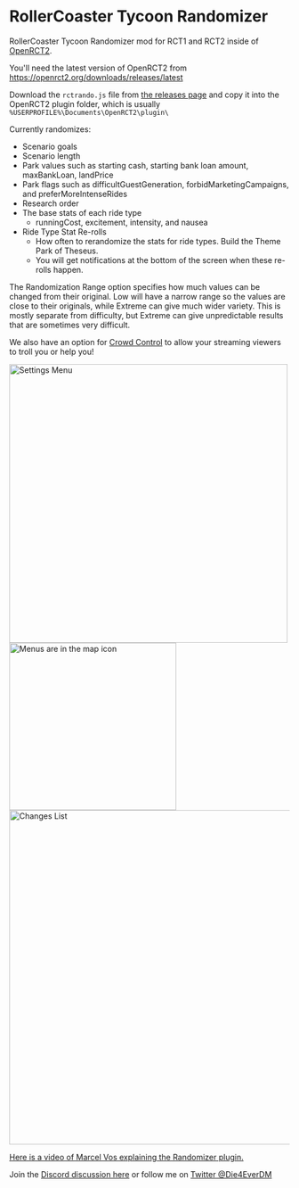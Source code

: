# RollerCoaster Tycoon Randomizer
RollerCoaster Tycoon Randomizer mod for RCT1 and RCT2 inside of [OpenRCT2](https://openrct2.org/).

You'll need the latest version of OpenRCT2 from https://openrct2.org/downloads/releases/latest

Download the `rctrando.js` file from [the releases page](https://github.com/Die4Ever/rollercoaster-tycoon-randomizer/releases) and copy it into the OpenRCT2 plugin folder, which is usually `%USERPROFILE%\Documents\OpenRCT2\plugin\`

Currently randomizes:
* Scenario goals
* Scenario length
* Park values such as starting cash, starting bank loan amount, maxBankLoan, landPrice
* Park flags such as difficultGuestGeneration, forbidMarketingCampaigns, and preferMoreIntenseRides
* Research order
* The base stats of each ride type
    * runningCost, excitement, intensity, and nausea
* Ride Type Stat Re-rolls
    * How often to rerandomize the stats for ride types. Build the Theme Park of Theseus.
    * You will get notifications at the bottom of the screen when these re-rolls happen.

The Randomization Range option specifies how much values can be changed from their original. Low will have a narrow range so the values are close to their originals, while Extreme can give much wider variety. This is mostly separate from difficulty, but Extreme can give unpredictable results that are sometimes very difficult.

We also have an option for [Crowd Control](https://crowdcontrol.live/) to allow your streaming viewers to troll you or help you!

<img src="https://user-images.githubusercontent.com/30947252/236901941-511dd2f0-53fa-41bc-8830-f5bf8d87adbe.png" alt="Settings Menu" width="500"/>

<img src="https://user-images.githubusercontent.com/30947252/236902455-c8cd7829-2055-434d-8d08-1b50c58e70dc.png" alt="Menus are in the map icon" width="300"/>

<img src="https://user-images.githubusercontent.com/30947252/236901996-cf68386e-40d2-4ffd-bbc0-f525c904850f.png" alt="Changes List" width="600"/>

[Here is a video of Marcel Vos explaining the Randomizer plugin.](https://youtu.be/IeLoyNDq_7A?t=411)

Join the [Discord discussion here](https://discord.gg/jjfKT9nYDR) or follow me on [Twitter @Die4EverDM](https://twitter.com/Die4EverDM)
